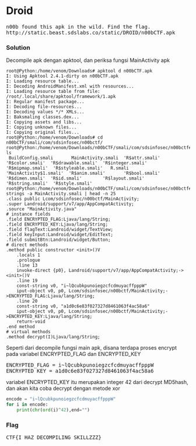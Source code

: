<h1><b>Droid</b></h1>
<pre>
n00b found this apk in the wild. Find the flag.
http://static.beast.sdslabs.co/static/DROID/n00bCTF.apk
</pre>
<h3><b>Solution</b></h3>
<p>Decompile apk dengan apktool, dan periksa fungsi MainActivity apk</p> 

```console
root@Python:/home/venom/Downloads# apktool d n00bCTF.apk 
I: Using Apktool 2.4.1-dirty on n00bCTF.apk
I: Loading resource table...
I: Decoding AndroidManifest.xml with resources...
I: Loading resource table from file: /root/.local/share/apktool/framework/1.apk
I: Regular manifest package...
I: Decoding file-resources...
I: Decoding values */* XMLs...
I: Baksmaling classes.dex...
I: Copying assets and libs...
I: Copying unknown files...
I: Copying original files...
root@Python:/home/venom/Downloads# cd n00bCTF/smali/com/sdsinfosec/n00bctf/
root@Python:/home/venom/Downloads/n00bCTF/smali/com/sdsinfosec/n00bctf# ls
 BuildConfig.smali       MainActivity.smali  'R$attr.smali'  'R$color.smali'  'R$drawable.smali'  'R$integer.smali'  'R$mipmap.smali'  'R$styleable.smali'   R.smali
'MainActivity$1.smali'  'R$anim.smali'       'R$bool.smali'  'R$dimen.smali'  'R$id.smali'        'R$layout.smali'   'R$string.smali'  'R$style.smali'
root@Python:/home/venom/Downloads/n00bCTF/smali/com/sdsinfosec/n00bctf# strings -a MainActivity.smali | head -n 25
.class public Lcom/sdsinfosec/n00bctf/MainActivity;
.super Landroid/support/v7/app/AppCompatActivity;
.source "MainActivity.java"
# instance fields
.field ENCRYPTED_FLAG:Ljava/lang/String;
.field ENCRYPTED_KEY:Ljava/lang/String;
.field flagText:Landroid/widget/TextView;
.field keyInput:Landroid/widget/EditText;
.field submitBtn:Landroid/widget/Button;
# direct methods
.method public constructor <init>()V
    .locals 1
    .prologue
    .line 13
    invoke-direct {p0}, Landroid/support/v7/app/AppCompatActivity;-><init>()V
    .line 19
    const-string v0, "i~lQcubkpunoiegzcfcdmuyacffpppW"
    iput-object v0, p0, Lcom/sdsinfosec/n00bctf/MainActivity;->ENCRYPTED_FLAG:Ljava/lang/String;
    .line 20
    const-string v0, "a1d0c6e83f027327d8461063f4ac58a6"
    iput-object v0, p0, Lcom/sdsinfosec/n00bctf/MainActivity;->ENCRYPTED_KEY:Ljava/lang/String;
    return-void
.end method
# virtual methods
.method decrypt(I)Ljava/lang/String;
```
<p>Seperti dari decompile fungsi main apk, disana terdapa proses encrypt pada variabel ENCRYPTED_FLAG dan ENCRYPTED_KEY</p>
<pre>
ENCRYPTED_FLAG = i~lQcubkpunoiegzcfcdmuyacffpppW
ENCRYPTED_KEY = a1d0c6e83f027327d8461063f4ac58a6
</pre>
<p> variabel ENCRYPTED_KEY itu merupakan integer 42 dari decrypt MD5hash, dan akan kita coba decrypt dengan metode xor</p>

```python
encode = "i~lQcubkpunoiegzcfcdmuyacffpppW"
for i in encode:
    print(chr(ord(i)^42),end="")
```
<h3><b>Flag</b></h3>
<pre>
CTF{I_HAZ_DECOMPILING_SKILLZZZ}
</pre>
